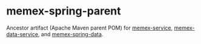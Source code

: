 # memex-spring-parent

Ancestor artifact (Apache Maven parent POM) for [memex-service](https://github.com/matthewjohnson42/memex-service), [memex-data-service](https://github.com/matthewjohnson42/memex-data-service), and [memex-spring-data](https://github.com/matthewjohnson42/memex-spring-data).

